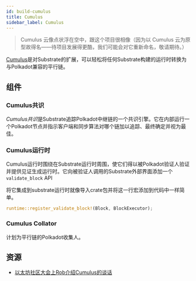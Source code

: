 ```yaml
---
id: build-cumulus
title: Cumulus
sidebar_label: Cumulus
---
```


> Cumulus 云像点状浮在空中，跟这个项目很相像（因为以 Cumulus 云为原型故得名——待项目发展得更酷，我们可能会对它重新命名，敬请期待。）

[Cumulus](https://github.com/paritytech/cumulus)是对Substrate的扩展，可以轻松将任何Substrate构建的运行时转换为与Polkadot兼容的平行链。

## 组件

### Cumulus共识

*Cumulus共识*是Substrate追踪Polkadot中继链的一个共识引擎。它在内部运行一个Polkadot节点并指示客户端和同步算法对哪个链加以追踪、最终确定并视为最佳。

### Cumulus运行时

Cumulus运行时围绕在Substrate运行时周围，使它们得以被Polkadot验证人验证并提供见证生成运行时。它向被验证人调用的Substrate外部界面添加一个`validate_block` API

将它集成到substrate运行时就像导入crate包并将这一行宏添加到代码中一样简单。

``` rust
runtime::register_validate_block!(Block, BlockExecutor);
```

### Cumulus Collator

计划为平行链的Polkadot收集人。

## 资源

- [以太坊社区大会上Rob介绍Cumulus的谈话](https://www.youtube.com/watch?v=thgtXq5YMOo)
